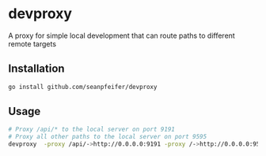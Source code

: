 # devproxy

A proxy for simple local development that can route paths to different remote targets

## Installation

```sh
go install github.com/seanpfeifer/devproxy
```

## Usage

```sh
# Proxy /api/* to the local server on port 9191
# Proxy all other paths to the local server on port 9595
devproxy  -proxy /api/->http://0.0.0.0:9191 -proxy /->http://0.0.0.0:9595
```
